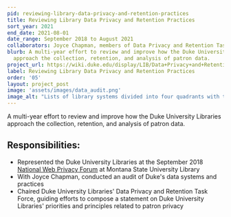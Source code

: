 ```yaml
---
pid: reviewing-library-data-privacy-and-retention-practices
title: Reviewing Library Data Privacy and Retention Practices
sort_year: 2021
end_date: 2021-08-01
date_range: September 2018 to August 2021
collaborators: Joyce Chapman, members of Data Privacy and Retention Task Force
blurb: A multi-year effort to review and improve how the Duke University Libraries
  approach the collection, retention, and analysis of patron data.
project_url: https://wiki.duke.edu/display/LIB/Data+Privacy+and+Retention+Task+Force
label: Reviewing Library Data Privacy and Retention Practices
order: '05'
layout: project_post
image: 'assets/images/data_audit.png'
image_alt: "Lists of library systems divided into four quadrants with the following headers: logging systems, user account systems, manual data entry systems, and the 'Wild West'."
---
```

A multi-year effort to review and improve how the Duke University Libraries approach the collection, retention, and analysis of patron data.

## Responsibilities: 

* Represented the Duke University Libraries at the September 2018 <a href="https://www.lib.montana.edu/privacy-forum/">National Web Privacy Forum</a> at Montana State University Library
* With Joyce Chapman, conducted an audit of Duke's data systems and practices
* Chaired Duke University Libraries' Data Privacy and Retention Task Force, guiding efforts to compose a statement on Duke University Libraries' priorities and principles related to patron privacy